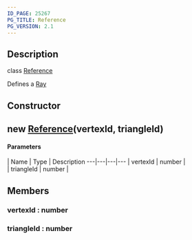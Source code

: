 ```yaml
---
ID_PAGE: 25267
PG_TITLE: Reference
PG_VERSION: 2.1
---
```

## Description

class [Reference](/classes/2.3/Reference)

Defines a [Ray](/classes/2.3/Ray)

## Constructor

## new [Reference](/classes/2.3/Reference)(vertexId, triangleId)



#### Parameters
 | Name | Type | Description
---|---|---|---
 | vertexId | number |   
 | triangleId | number |   
## Members

### vertexId : number



### triangleId : number



